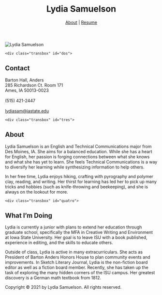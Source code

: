 <!DOCTYPE html>
<html>
<head>
<meta charset="utf-8">
<title>Lydia Samuelson</title>
<link href="https://github.com/LydiaSamuelson/style.css.git" rel="stylesheet">
</head>

<body>

<header>

<h1>Lydia Samuelson</h1>

<p id="navigation">
	<a href="index.html" alt="home page">About</a> | 
	<a href="resume.html" alt="resume">Resume</a>
	</p>
	
</header>

<main>
<div id="about">
<picture id="uno">
	<source
		srcset="images/darkmode.jpg"
		media="(prefers-color-scheme: dark)">
	<img src="images/portrait.jpeg" alt="Lydia Samuelson" class="center">
</picture>

	<div class="transbox" id="dos">	
<h2 class="pad">Contact</h2>
<p class="pad">
	Barton Hall, Anders<br>
	285 Richardson Ct. Room 171<br>
	Ames, IA 50013-0023<br>
	<br>(515) 421-2447<br>
	<br><a href="mailto:lydiasam@iastate.edu">lydiasam@iastate.edu</a>
</p>
	</div>
	
	<div class="transbox" id="tres">
<h2 class="pad">About</h2>
<p class="pad">Lydia Samuelson is an English and Technical Communications major from Des Moines, IA.
She aims for a balanced education. While she has a heart for English, her passion is 
forging connections between what she knows and what she has yet to learn. She feels 
Technical Communications is a way to diversify her learning while synthesizing 
information to help others.</p>
<p class="pad">In her free time, Lydia enjoys hiking, crafting with pyrography and polymer clay, 
reading, and writing. Her thirst for learning has led her to pick up many tricks and 
hobbies (such as knife-throwing and beekeeping), and she is always on the lookout 
for more.</p>
	</div>
	
	<div class="transbox" id="quatro">
<h2 class="pad">What I’m Doing</h2>
<p class="pad">Lydia is currently a junior with plans to extend her education through
graduate school, specifically the MFA in Creative Writing and Environment at Iowa State 
University. Her goal is to leave ISU with a book published, experience in editing, 
and the skills to educate others.</p>
<p class="pad">Outside of class, Lydia is active in many extracurriculars. She acts as 
President of Barton Anders Honors House to plan community events and improvements. 
In Sketch Literary Journal, Lydia is the non-fiction board editor as well as a 
fiction board member. Recently, she has taken up the task of exploring the many 
hidden corners of the ISU campus. Her greatest discovery is a German math textbook 
from 1812.</p>
	</div>
	</div>
</main>

<p id="copyright">Copyright &copy; 2021 by Lydia Samuelson. All rights reserved.</p>

</body>
</html>
